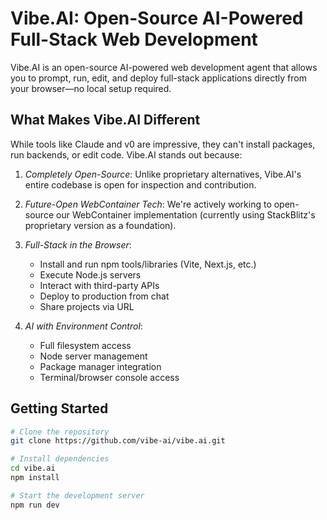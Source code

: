 # Vibe.AI: Open-Source AI-Powered Full-Stack Web Development

Vibe.AI is an open-source AI-powered web development agent that allows you to prompt, run, edit, and deploy full-stack applications directly from your browser—no local setup required.


## What Makes Vibe.AI Different

While tools like Claude and v0 are impressive, they can't install packages, run backends, or edit code. Vibe.AI stands out because:

1. *Completely Open-Source*: Unlike proprietary alternatives, Vibe.AI's entire codebase is open for inspection and contribution.
   
2. *Future-Open WebContainer Tech*: We're actively working to open-source our WebContainer implementation (currently using StackBlitz's proprietary version as a foundation).

3. *Full-Stack in the Browser*:
   - Install and run npm tools/libraries (Vite, Next.js, etc.)
   - Execute Node.js servers
   - Interact with third-party APIs
   - Deploy to production from chat
   - Share projects via URL

4. *AI with Environment Control*:
   - Full filesystem access
   - Node server management
   - Package manager integration
   - Terminal/browser console access

## Getting Started

```bash
# Clone the repository
git clone https://github.com/vibe-ai/vibe.ai.git

# Install dependencies
cd vibe.ai
npm install

# Start the development server
npm run dev

